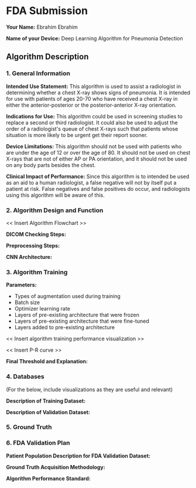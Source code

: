 # FDA  Submission

**Your Name:**
Ebrahim Ebrahim

**Name of your Device:**
Deep Learning Algorithm for Pneumonia Detection

## Algorithm Description 

### 1. General Information

**Intended Use Statement:** 
This algorithm is used to assist a radiologist in determining whether
a chest X-ray shows signs of pneumonia.
It is intended for use with patients of ages 20-70
who have received a chest X-ray in either the anterior-posterior
or the posterior-anterior X-ray orientation.

**Indications for Use:**
This algorithm could be used in screening studies to replace a second or third radiologist.
It could also be used to adjust the order of a radiologist's queue of chest X-rays
such that patients whose situation is more likely to be urgent get their report sooner.

**Device Limitations:**
This algorithm should not be used with patients who are under the age of 12 or over the age of 80.
It should not be used on chest X-rays that are not of either AP or PA orientation,
and it should not be used on any body parts besides the chest.

**Clinical Impact of Performance:**
Since this algorithm is to intended be used as an aid to a human radiologist,
a false negative will not by itself put a patient at risk. False negatives and
false positives do occur, and radiologists using this algorithm will be aware of this.

### 2. Algorithm Design and Function

<< Insert Algorithm Flowchart >>

**DICOM Checking Steps:**

**Preprocessing Steps:**

**CNN Architecture:**


### 3. Algorithm Training

**Parameters:**
* Types of augmentation used during training
* Batch size
* Optimizer learning rate
* Layers of pre-existing architecture that were frozen
* Layers of pre-existing architecture that were fine-tuned
* Layers added to pre-existing architecture

<< Insert algorithm training performance visualization >> 

<< Insert P-R curve >>

**Final Threshold and Explanation:**

### 4. Databases
 (For the below, include visualizations as they are useful and relevant)

**Description of Training Dataset:** 


**Description of Validation Dataset:** 


### 5. Ground Truth



### 6. FDA Validation Plan

**Patient Population Description for FDA Validation Dataset:**

**Ground Truth Acquisition Methodology:**

**Algorithm Performance Standard:**
